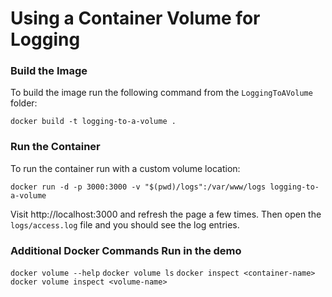 # Using a Container Volume for Logging

### Build the Image
To build the image run the following command from the `LoggingToAVolume` folder:

`docker build -t logging-to-a-volume .`

### Run the Container

To run the container run with a custom volume location:

`docker run -d -p 3000:3000 -v "$(pwd)/logs":/var/www/logs logging-to-a-volume`

Visit http://localhost:3000 and refresh the page a few times. Then open the `logs/access.log` file and you should see the log entries.

### Additional Docker Commands Run in the demo

`docker volume --help`
`docker volume ls`
`docker inspect <container-name>`
`docker volume inspect <volume-name>`

 